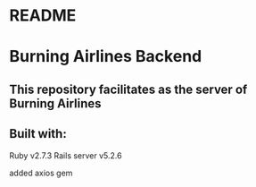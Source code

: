 # README

# Burning Airlines Backend 

## This repository facilitates as the server of Burning Airlines

## Built with:

Ruby v2.7.3
Rails server v5.2.6

added axios gem